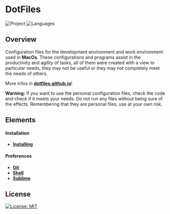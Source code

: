 # DotFiles
![Project](https://img.shields.io/badge/guiigos-dotfiles-ff69b4?style=flat-square)
![Languages](https://img.shields.io/github/languages/top/guiigos/dotfiles?style=flat-square)

## Overview
Configuration files for the development environment and work environment used in **MacOs**. These configurations and programs assist in the productivity and agility of tasks, all of them were created with a view to particular needs, they may not be useful or they may not completely meet the needs of others.

More infos in [**dotfiles.github.io**](https://dotfiles.github.io/)!

**Warning:** If you want to use the personal configuration files, check the code and check if it meets your needs. Do not run any files without being sure of the effects. Remembering that they are personal files, use at your own risk.

## Elements
#### Installation
- [**Installing**](install/)

#### Preferences
- [**Git**](git/)
- [**Shell**](shell/)
- [**Sublime**](sublime/)

## License
[![License: MIT](https://img.shields.io/github/license/guiigos/dotfiles?style=flat-square)](./LICENSE)

